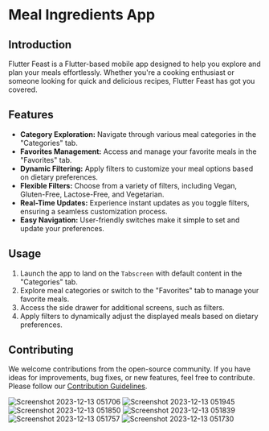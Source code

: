 # Meal Ingredients App



## Introduction
Flutter Feast is a Flutter-based mobile app designed to help you explore and plan your meals effortlessly. Whether you're a cooking enthusiast or someone looking for quick and delicious recipes, Flutter Feast has got you covered.

## Features

- **Category Exploration:** Navigate through various meal categories in the "Categories" tab.
- **Favorites Management:** Access and manage your favorite meals in the "Favorites" tab.
- **Dynamic Filtering:** Apply filters to customize your meal options based on dietary preferences.
- **Flexible Filters:** Choose from a variety of filters, including Vegan, Gluten-Free, Lactose-Free, and Vegetarian.
- **Real-Time Updates:** Experience instant updates as you toggle filters, ensuring a seamless customization process.
- **Easy Navigation:** User-friendly switches make it simple to set and update your preferences.

## Usage

1. Launch the app to land on the `Tabscreen` with default content in the "Categories" tab.
2. Explore meal categories or switch to the "Favorites" tab to manage your favorite meals.
3. Access the side drawer for additional screens, such as filters.
4. Apply filters to dynamically adjust the displayed meals based on dietary preferences.

## Contributing

We welcome contributions from the open-source community. If you have ideas for improvements, bug fixes, or new features, feel free to contribute. Please follow our [Contribution Guidelines](CONTRIBUTING.md).

![Screenshot 2023-12-13 051706](https://github.com/Ahmedzayan1/Meals-App/assets/87100830/dc106422-d976-4cc4-bf63-3cee4fb9ca2b)
![Screenshot 2023-12-13 051945](https://github.com/Ahmedzayan1/Meals-App/assets/87100830/77717ac6-7eeb-46e7-b63c-ba0a5741cf60)
![Screenshot 2023-12-13 051850](https://github.com/Ahmedzayan1/Meals-App/assets/87100830/aed0bd72-49bf-46da-8c05-11afa25182cb)
![Screenshot 2023-12-13 051839](https://github.com/Ahmedzayan1/Meals-App/assets/87100830/31d29a5f-0254-4831-889e-86ae54528967)
![Screenshot 2023-12-13 051757](https://github.com/Ahmedzayan1/Meals-App/assets/87100830/af2e41f0-3cd8-4ce3-8a2f-6ccd335ad771)
![Screenshot 2023-12-13 051730](https://github.com/Ahmedzayan1/Meals-App/assets/87100830/db569d9e-5782-468d-ad46-137f0ffa3175)



